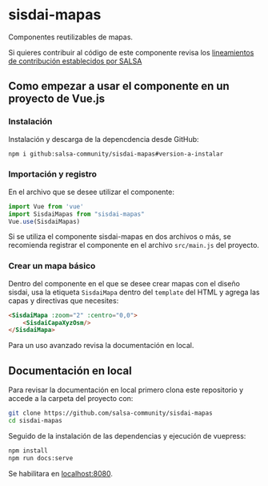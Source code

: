 # sisdai-mapas

Componentes reutilizables de mapas.

Si quieres contribuir al código de este componente revisa los [lineamientos de contribución establecidos por SALSA](https://salsa.crip.conacyt.mx/guidelines/contribute/)

## Como empezar a usar el componente en un proyecto de Vue.js

### Instalación

Instalación y descarga de la depencdencia desde GitHub:
```bash
npm i github:salsa-community/sisdai-mapas#version-a-instalar
```

### Importación y registro

En el archivo que se desee utilizar el componente:

```javascript
import Vue from 'vue'
import SisdaiMapas from "sisdai-mapas"
Vue.use(SisdaiMapas)
```

Si se utiliza el componente sisdai-mapas en dos archivos o más, se recomienda registrar el componente en el archivo `src/main.js` del proyecto.

### Crear un mapa básico

Dentro del componente en el que se desee crear mapas con el diseño sisdai, usa la etiqueta `SisdaiMapa` dentro del `template` del HTML y agrega las capas y directivas que necesites:

```html
<SisdaiMapa :zoom="2" :centro="0,0">
    <SisdaiCapaXyzOsm/>
</SisdaiMapa>
```

Para un uso avanzado revisa la documentación en local.

## Documentación en local

Para revisar la documentación en local primero clona este repositorio y accede a la carpeta del proyecto con:
```bash
git clone https://github.com/salsa-community/sisdai-mapas
cd sisdai-mapas
```

Seguido de la instalación de las dependencias y ejecución de vuepress:
```bash
npm install
npm run docs:serve
```

Se habilitara en [localhost:8080](localhost:8080).
